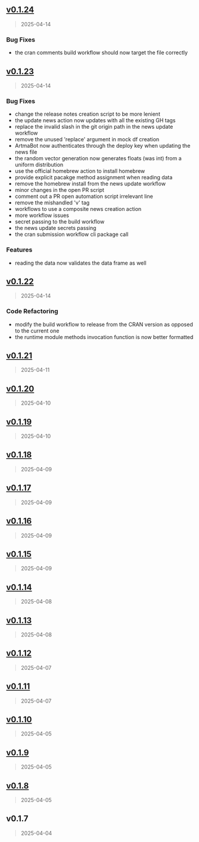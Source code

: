
<a name="v0.1.24"></a>
## [v0.1.24](https://github.com/PetrCala/artma/compare/v0.1.23...v0.1.24)

> 2025-04-14

### Bug Fixes

* the cran comments build workflow should now target the file correctly


<a name="v0.1.23"></a>
## [v0.1.23](https://github.com/PetrCala/artma/compare/v0.1.22...v0.1.23)

> 2025-04-14

### Bug Fixes

* change the release notes creation script to be more lenient
* the update news action now updates with all the existing GH tags
* replace the invalid slash in the git origin path in the news update workflow
* remove the unused 'replace' argument in mock df creation
* ArtmaBot now authenticates through the deploy key when updating the news file
* the random vector generation now generates floats (was int) from a uniform distribution
* use the official homebrew action to install homebrew
* provide explicit pacakge method assignment when reading data
* remove the homebrew install from the news update workflow
* minor changes in the open PR script
* comment out a PR open automation script irrelevant line
* remove the mishandled 'v' tag
* workflows to use a composite news creation action
* more workflow issues
* secret passing to the build workflow
* the news update secrets passing
* the cran submission workflow cli package call

### Features

* reading the data now validates the data frame as well


<a name="v0.1.22"></a>
## [v0.1.22](https://github.com/PetrCala/artma/compare/v0.1.21...v0.1.22)

> 2025-04-14

### Code Refactoring

* modify the build workflow to release from the CRAN version as opposed to the current one
* the runtime module methods invocation function is now better formatted


<a name="v0.1.21"></a>
## [v0.1.21](https://github.com/PetrCala/artma/compare/v0.1.20...v0.1.21)

> 2025-04-11


<a name="v0.1.20"></a>
## [v0.1.20](https://github.com/PetrCala/artma/compare/v0.1.19...v0.1.20)

> 2025-04-10


<a name="v0.1.19"></a>
## [v0.1.19](https://github.com/PetrCala/artma/compare/v0.1.18...v0.1.19)

> 2025-04-10


<a name="v0.1.18"></a>
## [v0.1.18](https://github.com/PetrCala/artma/compare/v0.1.17...v0.1.18)

> 2025-04-09


<a name="v0.1.17"></a>
## [v0.1.17](https://github.com/PetrCala/artma/compare/v0.1.16...v0.1.17)

> 2025-04-09


<a name="v0.1.16"></a>
## [v0.1.16](https://github.com/PetrCala/artma/compare/v0.1.15...v0.1.16)

> 2025-04-09


<a name="v0.1.15"></a>
## [v0.1.15](https://github.com/PetrCala/artma/compare/v0.1.14...v0.1.15)

> 2025-04-09


<a name="v0.1.14"></a>
## [v0.1.14](https://github.com/PetrCala/artma/compare/v0.1.13...v0.1.14)

> 2025-04-08


<a name="v0.1.13"></a>
## [v0.1.13](https://github.com/PetrCala/artma/compare/v0.1.12...v0.1.13)

> 2025-04-08


<a name="v0.1.12"></a>
## [v0.1.12](https://github.com/PetrCala/artma/compare/v0.1.11...v0.1.12)

> 2025-04-07


<a name="v0.1.11"></a>
## [v0.1.11](https://github.com/PetrCala/artma/compare/v0.1.10...v0.1.11)

> 2025-04-07


<a name="v0.1.10"></a>
## [v0.1.10](https://github.com/PetrCala/artma/compare/v0.1.9...v0.1.10)

> 2025-04-05


<a name="v0.1.9"></a>
## [v0.1.9](https://github.com/PetrCala/artma/compare/v0.1.8...v0.1.9)

> 2025-04-05


<a name="v0.1.8"></a>
## [v0.1.8](https://github.com/PetrCala/artma/compare/v0.1.7...v0.1.8)

> 2025-04-05


<a name="v0.1.7"></a>
## v0.1.7

> 2025-04-04

